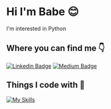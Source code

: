 # Hi I'm Babe 😊

I'm interested in Python


## Where you can find me 👇

[![Linkedin Badge](https://img.shields.io/badge/-babe-blue?style=flat&logo=Linkedin&logoColor=white&link=www.linkedin.com/in/babebp)](www.linkedin.com/in/babebp) 
[![Medium Badge](https://img.shields.io/badge/-@babebp-000000?style=flat&labelColor=000000&logo=Medium&link=https://medium.com/@babebp)](https://medium.com/@babebp) 



## Things I code with 💖

[![My Skills](https://skillicons.dev/icons?i=py)](https://skillicons.dev)
